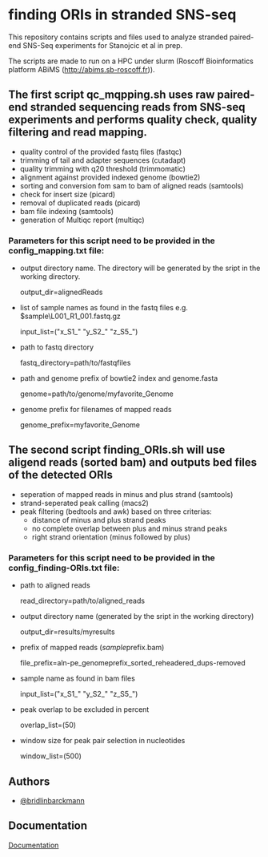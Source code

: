 # finding ORIs in stranded SNS-seq

This repository contains scripts and files used to analyze stranded paired-end SNS-Seq experiments for Stanojcic et al in prep.

The scripts are made to run on a HPC under slurm (Roscoff Bioinformatics platform ABiMS (http://abims.sb-roscoff.fr)).

## The first script qc_mqpping.sh uses raw paired-end stranded sequencing reads from SNS-seq experiments and performs quality check, quality filtering and read mapping.
- quality control of the provided fastq files (fastqc)
- trimming of tail and adapter sequences (cutadapt)
- quality trimming with q20 threshold (trimmomatic)
- alignment against provided indexed genome (bowtie2)
- sorting and conversion fom sam to bam of aligned reads (samtools)
- check for insert size (picard)
- removal of duplicated reads (picard)
- bam file indexing (samtools)
- generation of Multiqc report (multiqc)

### Parameters for this script need to be provided in the config_mapping.txt file:

- output directory name. The directory will be generated by the sript in the working directory.

    output_dir=alignedReads

- list of sample names as found in the fastq files e.g. $sample\L001_R1_001.fastq.gz

    input_list=("x_S1_" "y_S2_" "z_S5_")           

- path to fastq directory

    fastq_directory=path/to/fastqfiles                          

- path and genome prefix of bowtie2 index and genome.fasta

    genome=path/to/genome/myfavorite_Genome    

- genome prefix for filenames of mapped reads

    genome_prefix=myfavorite_Genome  

## The second script finding_ORIs.sh will use aligend reads (sorted bam) and outputs bed files of the detected ORIs 

- seperation of mapped reads in minus and plus strand (samtools)
- strand-seperated peak calling (macs2)
- peak filtering (bedtools and awk) based on three criterias: 
    - distance of minus and plus strand peaks
    - no complete overlap between plus and minus strand peaks
    - right strand orientation (minus followed by plus)

### Parameters for this script need to be provided in the  config_finding-ORIs.txt file:
- path to aligned reads

    read_directory=path/to/aligned_reads                    

- output directory name (generated by the sript in the working directory)

    output_dir=results/myresults  

- prefix of mapped reads ($sample$prefix.bam)

    file_prefix=aln-pe_genomeprefix_sorted_reheadered_dups-removed                     

- sample name as found in bam files 

    input_list=("x_S1_" "y_S2_" "z_S5_")      

- peak overlap to be excluded in percent

    overlap_list=(50)                                                  

- window size for peak pair selection in nucleotides

    window_list=(500)                                       




    

## Authors

- [@bridlinbarckmann](https://www.github.com/bridlin)


## Documentation

[Documentation](https://linktodocumentation)